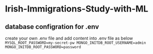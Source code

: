 # Irish-Immigrations-Study-with-ML

## database configration for .env 
create your own .env file and add content into .env file as below
` MYSQL_ROOT_PASSWORD=my-secret-pw
MONGO_INITDB_ROOT_USERNAME=admin
MONGO_INITDB_ROOT_PASSWORD=password`